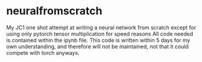 # neuralfromscratch
My JC1 one shot attempt at writing a neural network from scratch except for using only pytorch tensor multiplication for speed reasons
All code needed is contained within the ipynb file.
This code is written within 5 days for my own understanding, and therefore will not be maintained, not that it could compete with torch anyways.
